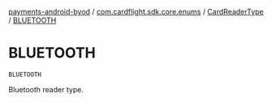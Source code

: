 [payments-android-byod](../../index.md) / [com.cardflight.sdk.core.enums](../index.md) / [CardReaderType](index.md) / [BLUETOOTH](./-b-l-u-e-t-o-o-t-h.md)

# BLUETOOTH

`BLUETOOTH`

Bluetooth reader type.


